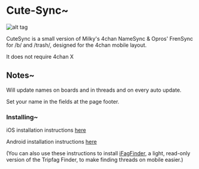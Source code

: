 # Cute-Sync~


![alt tag](https://raw.github.com/ErinSteph/Cute-Sync/master/cap.png?)

CuteSync is a small version of Milky's 4chan NameSync & Opros' FrenSync for /b/ and /trash/, designed for the 4chan mobile layout.

It does not require 4chan X


## Notes~


Will update names on boards and in threads and on every auto update.

Set your name in the fields at the page footer.


### Installing~


iOS installation instructions [here](https://github.com/ErinSteph/Cute-Sync/blob/master/iOS.md)

Android installation instructions [here](https://github.com/ErinSteph/Cute-Sync/blob/master/Android.md)

(You can also use these instructions to install [iFagFinder](https://github.com/ErinSteph/iFagFinder/raw/master/iFagFinder.user.js), a light, read-only version of the Tripfag Finder, to make finding threads on mobile easier.)
